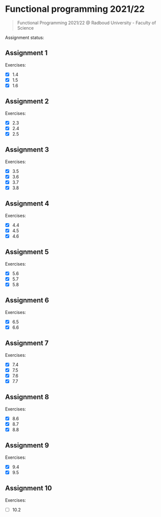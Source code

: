 # Functional programming 2021/22

> Functional Programming 2021/22 @ Radboud University - Faculty of Science

Assignment status:

## Assignment 1

Exercises:
- [x] 1.4
- [x] 1.5
- [x] 1.6

## Assignment 2

Exercises:
- [x] 2.3
- [x] 2.4
- [x] 2.5

## Assignment 3

Exercises:
- [x] 3.5
- [x] 3.6
- [x] 3.7
- [x] 3.8

## Assignment 4

Exercises:
- [x] 4.4
- [x] 4.5
- [x] 4.6

## Assignment 5

Exercises:
- [x] 5.6
- [x] 5.7
- [x] 5.8

## Assignment 6

Exercises:
- [x] 6.5
- [x] 6.6

## Assignment 7 

Exercises:
- [x] 7.4
- [x] 7.5
- [x] 7.6
- [x] 7.7

## Assignment 8

Exercises:
- [x] 8.6
- [x] 8.7
- [x] 8.8

## Assignment 9

Exercises:
- [x] 9.4
- [x] 9.5

## Assignment 10

Exercises:
- [ ] 10.2